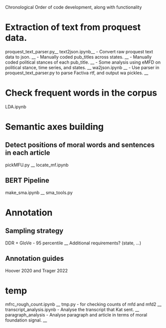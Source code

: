 Chronological Order of code development, along with functionality

# Extraction of text from proquest data.
proquest_text_parser.py__
text2json.ipynb__ 
    - Convert raw proquest text data to json. __
    - Manually coded pub_titles across states. __
    - Manually coded political stances of each pub_title. __
    - Some analysis using eMFD on political stance, time series, and states. __
wa2json.ipynb __
    - Use parser in proquest_text_parser.py to parse Factiva rtf, and output wa pickles. __

# Check frequent words in the corpus 
LDA.ipynb

# Semantic axes building
## Detect positions of moral words and sentences in each article
pickMFU.py __
locate_mf.ipynb

## BERT Pipeline
make_sma.ipynb __
sma_tools.py

# Annotation
## Sampling strategy
DDR + GloVe - 95 percentile __
Additional requirements? (state, ...)

## Annotation guides
Hoover 2020 and Trager 2022


# temp
mfrc_rough_count.ipynb __
tmp.py - for checking counts of mfd and mfd2 __
transcript_analysis.ipynb - Analyse the transcript that Kat sent. __ 
paragraph_analysis - Analyse paragraph and article in terms of moral foundation signal. __

